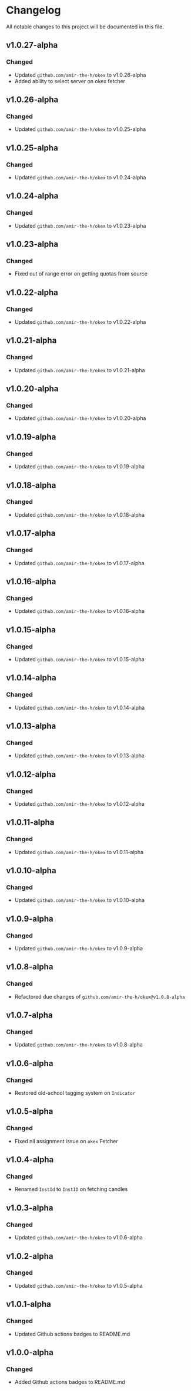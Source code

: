 Changelog
=========
All notable changes to this project will be documented in this file.

v1.0.27-alpha
------------

### Changed

- Updated `github.com/amir-the-h/okex` to v1.0.26-alpha
- Added ability to select server on okex fetcher

v1.0.26-alpha
------------

### Changed

- Updated `github.com/amir-the-h/okex` to v1.0.25-alpha

v1.0.25-alpha
------------

### Changed

- Updated `github.com/amir-the-h/okex` to v1.0.24-alpha

v1.0.24-alpha
------------

### Changed

- Updated `github.com/amir-the-h/okex` to v1.0.23-alpha

v1.0.23-alpha
------------

### Changed

- Fixed out of range error on getting quotas from source

v1.0.22-alpha
------------

### Changed

- Updated `github.com/amir-the-h/okex` to v1.0.22-alpha

v1.0.21-alpha
------------

### Changed

- Updated `github.com/amir-the-h/okex` to v1.0.21-alpha

v1.0.20-alpha
------------

### Changed

- Updated `github.com/amir-the-h/okex` to v1.0.20-alpha

v1.0.19-alpha
------------

### Changed

- Updated `github.com/amir-the-h/okex` to v1.0.19-alpha

v1.0.18-alpha
------------

### Changed

- Updated `github.com/amir-the-h/okex` to v1.0.18-alpha

v1.0.17-alpha
------------

### Changed

- Updated `github.com/amir-the-h/okex` to v1.0.17-alpha

v1.0.16-alpha
------------

### Changed

- Updated `github.com/amir-the-h/okex` to v1.0.16-alpha

v1.0.15-alpha
------------

### Changed

- Updated `github.com/amir-the-h/okex` to v1.0.15-alpha

v1.0.14-alpha
------------

### Changed

- Updated `github.com/amir-the-h/okex` to v1.0.14-alpha

v1.0.13-alpha
------------

### Changed

- Updated `github.com/amir-the-h/okex` to v1.0.13-alpha

v1.0.12-alpha
------------

### Changed

- Updated `github.com/amir-the-h/okex` to v1.0.12-alpha

v1.0.11-alpha
------------

### Changed

- Updated `github.com/amir-the-h/okex` to v1.0.11-alpha

v1.0.10-alpha
------------

### Changed

- Updated `github.com/amir-the-h/okex` to v1.0.10-alpha

v1.0.9-alpha
------------

### Changed

- Updated `github.com/amir-the-h/okex` to v1.0.9-alpha

v1.0.8-alpha
------------

### Changed

- Refactored due changes of `github.com/amir-the-h/okex@v1.0.8-alpha`

v1.0.7-alpha
------------

### Changed

- Updated `github.com/amir-the-h/okex` to v1.0.8-alpha

v1.0.6-alpha
------------

### Changed

- Restored old-school tagging system on `Indicator`

v1.0.5-alpha
------------

### Changed

- Fixed nil assignment issue on `okex` Fetcher

v1.0.4-alpha
------------

### Changed

- Renamed `InstId` to `InstID` on fetching candles

v1.0.3-alpha
------------

### Changed

- Updated `github.com/amir-the-h/okex` to v1.0.6-alpha

v1.0.2-alpha
------------

### Changed

- Updated `github.com/amir-the-h/okex` to v1.0.5-alpha

v1.0.1-alpha
------------

### Changed

- Updated Github actions badges to README.md

v1.0.0-alpha
------------

### Changed

- Added Github actions badges to README.md
